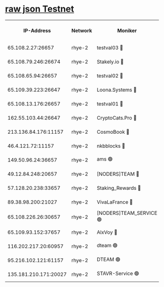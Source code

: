 
[raw json Testnet](https://rpc-check.quickt.stavr.tech/quickt/rpc-quickt-result.json)
=


<table><tr><th>IP-Address</th><th>Network</th><th>Moniker</th><th>Latest Block Height</th><th>Earliest Block Height</th><th>Catching Up</th><th>Tx Index</th><th>Voting Power</th><th>Scan Time</th></tr><tr><td>65.108.2.27:26657</td><td>rhye-2</td><td>testval03 🔴</td><td>845465</td><td>1</td><td>False</td><td>on</td><td>11002050</td><td>2024-02-17T02:48:55.316577111UTC</td></tr><tr><td>65.108.79.246:26674</td><td>rhye-2</td><td>Stakely.io 🔴</td><td>845466</td><td>1</td><td>False</td><td>on</td><td>10010</td><td>2024-02-17T02:48:57.752650303UTC</td></tr><tr><td>65.108.65.94:26657</td><td>rhye-2</td><td>testval02 🔴</td><td>845466</td><td>1</td><td>False</td><td>on</td><td>11002050</td><td>2024-02-17T02:49:00.557958740UTC</td></tr><tr><td>65.109.39.223:26647</td><td>rhye-2</td><td>Loona.Systems 🔴</td><td>845467</td><td>1</td><td>False</td><td>off</td><td>86949</td><td>2024-02-17T02:49:03.585334270UTC</td></tr><tr><td>65.108.13.176:26657</td><td>rhye-2</td><td>testval01 🔴</td><td>845467</td><td>1</td><td>False</td><td>on</td><td>13082010</td><td>2024-02-17T02:49:04.327576153UTC</td></tr><tr><td>162.55.103.44:26647</td><td>rhye-2</td><td>CryptoCats.Pro 🔴</td><td>845473</td><td>1</td><td>False</td><td>off</td><td>9999</td><td>2024-02-17T02:49:36.765631625UTC</td></tr><tr><td>213.136.84.176:11157</td><td>rhye-2</td><td>CosmoBook 🔴</td><td>845471</td><td>65301</td><td>False</td><td>off</td><td>1528057</td><td>2024-02-17T02:49:30.322036062UTC</td></tr><tr><td>46.4.121.72:11157</td><td>rhye-2</td><td>nkbblocks 🔴</td><td>845464</td><td>70101</td><td>False</td><td>off</td><td>81491</td><td>2024-02-17T02:48:47.972607184UTC</td></tr><tr><td>149.50.96.24:36657</td><td>rhye-2</td><td>ams 🟢</td><td>845469</td><td>133501</td><td>False</td><td>on</td><td>0</td><td>2024-02-17T02:49:19.739499864UTC</td></tr><tr><td>49.12.84.248:20657</td><td>rhye-2</td><td>[NODERS]TEAM 🔴</td><td>845469</td><td>146001</td><td>False</td><td>on</td><td>59690</td><td>2024-02-17T02:49:17.296767597UTC</td></tr><tr><td>57.128.20.238:33657</td><td>rhye-2</td><td>Staking_Rewards 🔴</td><td>845467</td><td>149101</td><td>False</td><td>on</td><td>9900</td><td>2024-02-17T02:49:03.194353432UTC</td></tr><tr><td>89.38.98.200:21027</td><td>rhye-2</td><td>VivaLaFrance 🔴</td><td>845464</td><td>220501</td><td>False</td><td>off</td><td>10000</td><td>2024-02-17T02:48:50.488206107UTC</td></tr><tr><td>65.108.226.26:30657</td><td>rhye-2</td><td>[NODERS]TEAM_SERVICE 🟢</td><td>845467</td><td>241501</td><td>False</td><td>on</td><td>0</td><td>2024-02-17T02:49:03.954375909UTC</td></tr><tr><td>65.109.93.152:37657</td><td>rhye-2</td><td>AlxVoy 🔴</td><td>845465</td><td>315173</td><td>False</td><td>on</td><td>143351</td><td>2024-02-17T02:48:52.918147361UTC</td></tr><tr><td>116.202.217.20:60957</td><td>rhye-2</td><td>dteam 🟢</td><td>845466</td><td>421794</td><td>False</td><td>on</td><td>0</td><td>2024-02-17T02:49:00.835182911UTC</td></tr><tr><td>95.216.102.121:61157</td><td>rhye-2</td><td>DTEAM 🟢</td><td>749821</td><td>748801</td><td>False</td><td>on</td><td>0</td><td>2024-02-17T02:48:58.080530714UTC</td></tr><tr><td>135.181.210.171:20027</td><td>rhye-2</td><td>STAVR-Service 🟢</td><td>845469</td><td>844501</td><td>False</td><td>on</td><td>0</td><td>2024-02-17T02:49:14.993123870UTC</td></tr></table>